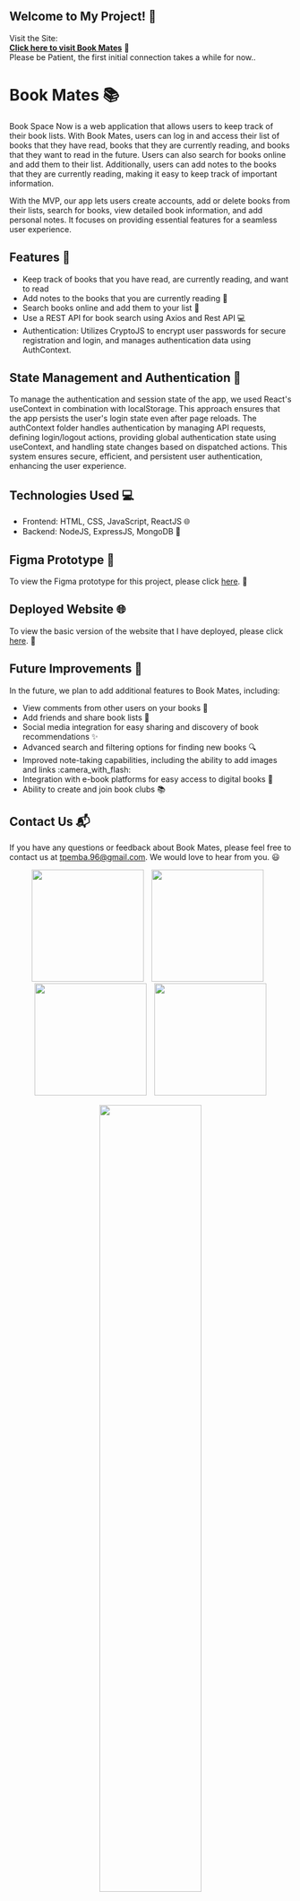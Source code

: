 ## Welcome to My Project! :book:

Visit the Site:  
[**Click here to visit Book Mates**](https://bookshare-now.onrender.com/landing-page) :link:  
Please be Patient, the first initial connection takes a while for now..

# Book Mates :books:

Book Space Now is a web application that allows users to keep track of their book lists. With Book Mates, users can log in and access their list of books that they have read, books that they are currently reading, and books that they want to read in the future. Users can also search for books online and add them to their list. Additionally, users can add notes to the books that they are currently reading, making it easy to keep track of important information.

<!-- Each book in the user's list has its own dataset, including comments from other users who have visited the user's profile and commented on their books, as well as notes and summaries. Other users can also add the user as a friend and view their book list, making it easy to share book recommendations and discover new titles. -->

With the MVP, our app lets users create accounts, add or delete books from their lists, search for books, view detailed book information, and add personal notes. It focuses on providing essential features for a seamless user experience.

## Features :rocket:

- Keep track of books that you have read, are currently reading, and want to read
- Add notes to the books that you are currently reading :notebook_with_decorative_cover:
- Search books online and add them to your list :mag_right:
  <!-- - View comments from other users on your books :speech_balloon: -->
  <!-- - Add friends and share book lists :busts_in_silhouette: -->
- Use a REST API for book search using Axios and Rest API :computer:
- Authentication: Utilizes CryptoJS to encrypt user passwords for secure registration and login, and manages authentication data using AuthContext.

## State Management and Authentication 🔐
To manage the authentication and session state of the app, we used React's useContext in combination with localStorage. This approach ensures that the app persists the user's login state even after page reloads.
The authContext folder handles authentication by managing API requests, defining login/logout actions, providing global authentication state using useContext, and handling state changes based on dispatched actions.
This system ensures secure, efficient, and persistent user authentication, enhancing the user experience.

## Technologies Used :computer:

- Frontend: HTML, CSS, JavaScript, ReactJS :globe_with_meridians:
- Backend: NodeJS, ExpressJS, MongoDB :file_folder:
<!-- 
//## Contributors :busts_in_silhouette:

//- Tsering Pemba :woman_technologist:
//- [Nima Lama](https://github.com/nlama002) :man_technologist:
-->
## Figma Prototype :art:

To view the Figma prototype for this project, please click [here](https://www.figma.com/proto/gIy5DBF8MQw0nDN31viuhv/Book-Club?node-id=2109-783&starting-point-node-id=2109%3A783). :link:

## Deployed Website :globe_with_meridians:

To view the basic version of the website that I have deployed, please click [here](https://lowkey-bookclub.onrender.com/). :link:

## Future Improvements :construction:

In the future, we plan to add additional features to Book Mates, including:

- View comments from other users on your books :speech_balloon:
- Add friends and share book lists :busts_in_silhouette:
- Social media integration for easy sharing and discovery of book recommendations :sparkles:
- Advanced search and filtering options for finding new books :mag:
- Improved note-taking capabilities, including the ability to add images and links :camera_with_flash:
- Integration with e-book platforms for easy access to digital books :iphone:
- Ability to create and join book clubs :books:

## Contact Us :mailbox_with_mail:

If you have any questions or feedback about Book Mates, please feel free to contact us at tpemba.96@gmail.com. We would love to hear from you. :smiley:

<p align="center" >
  <img src="https://github.com/user-attachments/assets/8d389d3a-2c76-4078-b1f2-70b8508f3984" width="200" style="margin-right: 10px;"/>
  <img src="https://github.com/user-attachments/assets/bd706d97-a298-4487-80ff-74ebaa90d487" width="200" style="margin-right: 10px;"/>
  <img src="https://github.com/user-attachments/assets/9529a1df-7396-41d6-bc42-03734b6d384a" width="200" style="margin-right: 10px;"/>
  <img src="https://github.com/user-attachments/assets/f7b11aab-faa1-45ab-9006-01d938a03b7a" width="200"/>
</p>

<p align="center">
  <img src="https://github.com/user-attachments/assets/f27ad54e-7e07-49fe-abe4-e634b5c03d23" style="width: 60%;"/>
  <img src="https://github.com/user-attachments/assets/73f23185-f158-4991-a3c9-077651184321" style="width: 60%;"/>
  <img src="https://github.com/user-attachments/assets/3c954e91-f3bb-4112-9d1c-cd2a29859dd3" style="width: 60%;"/>
  <img src="https://github.com/user-attachments/assets/ac8f1d31-13b9-40b1-bc7d-42bdf6c2a6a7" style="width: 60%;"/>
</p>


